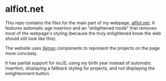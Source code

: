 # alfiot.net

This repo contains the files for the main part of my webpage, [alfiot.net](https://alfiot.net).
It features automatic age insertion and an "enlightened mode" that removes most of the webpage's
styling (because the truly enlightened know the web should still look like this).

The website uses [Xenon](https://github.com/p2js/xenon) components to represent the projects on the page more concisely.

It has partial support for noJS, using my birth year instead of automatic insertion, displaying a fallback styling for projects, and not displaying the enlightenment button.